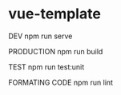 # vue-template

DEV
npm run serve

PRODUCTION
npm run build

TEST
npm run test:unit

FORMATING CODE
npm run lint
